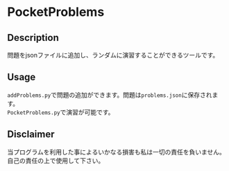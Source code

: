 # PocketProblems
## Description
問題をjsonファイルに追加し、ランダムに演習することができるツールです。  

## Usage
`addProblems.py`で問題の追加ができます。問題は`problems.json`に保存されます。  
`PocketProblems.py`で演習が可能です。  

## Disclaimer
当プログラムを利用した事によるいかなる損害も私は一切の責任を負いません。  
自己の責任の上で使用して下さい。  
